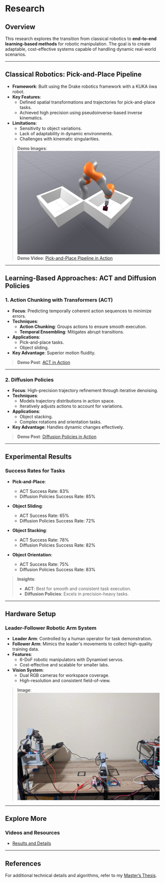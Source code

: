 # Research

## Overview
This research explores the transition from classical robotics to **end-to-end learning-based methods** for robotic manipulation. The goal is to create adaptable, cost-effective systems capable of handling dynamic real-world scenarios.

---

## Classical Robotics: Pick-and-Place Pipeline
- **Framework**: Built using the Drake robotics framework with a KUKA iiwa robot.
- **Key Features**:
  - Defined spatial transformations and trajectories for pick-and-place tasks.
  - Achieved high precision using pseudoinverse-based inverse kinematics.
- **Limitations**:
  - Sensitivity to object variations.
  - Lack of adaptability in dynamic environments.
  - Challenges with kinematic singularities.

> **Demo Images**: ![Pick-and-Place](images/r1.jpg)
> **Demo Video**: [Pick-and-Place Pipeline in Action](https://drive.google.com/drive/u/0/folders/1LftoRg34HieBMN42KgWSghgstuSexj5M)

---

## Learning-Based Approaches: ACT and Diffusion Policies
### 1. Action Chunking with Transformers (ACT)
- **Focus**: Predicting temporally coherent action sequences to minimize errors.
- **Techniques**:
  - **Action Chunking**: Groups actions to ensure smooth execution.
  - **Temporal Ensembling**: Mitigates abrupt transitions.
- **Applications**:
  - Pick-and-place tasks.
  - Object sliding.
- **Key Advantage**: Superior motion fluidity.

> **Demo Post**: [ACT in Action](https://www.linkedin.com/feed/update/urn:li:activity:7279526421532708864/)  

---

### 2. Diffusion Policies
- **Focus**: High-precision trajectory refinement through iterative denoising.
- **Techniques**:
  - Models trajectory distributions in action space.
  - Iteratively adjusts actions to account for variations.
- **Applications**:
  - Object stacking.
  - Complex rotations and orientation tasks.
- **Key Advantage**: Handles dynamic changes effectively.

> **Demo Post**: [Diffusion Policies in Action](https://www.linkedin.com/feed/update/urn:li:activity:7279526421532708864/) 

---

## Experimental Results
### Success Rates for Tasks

- **Pick-and-Place**:  
  - ACT Success Rate: 83%  
  - Diffusion Policies Success Rate: 85%  

- **Object Sliding**:  
  - ACT Success Rate: 65%  
  - Diffusion Policies Success Rate: 72%  

- **Object Stacking**:  
  - ACT Success Rate: 78%  
  - Diffusion Policies Success Rate: 82%  

- **Object Orientation**:  
  - ACT Success Rate: 75%  
  - Diffusion Policies Success Rate: 83%  

> **Insights**:
> - **ACT**: Best for smooth and consistent task execution.
> - **Diffusion Policies**: Excels in precision-heavy tasks.

---

## Hardware Setup
### Leader-Follower Robotic Arm System
- **Leader Arm**: Controlled by a human operator for task demonstration.
- **Follower Arm**: Mimics the leader's movements to collect high-quality training data.
- **Features**:
  - 6-DoF robotic manipulators with Dynamixel servos.
  - Cost-effective and scalable for smaller labs.
- **Vision System**:
  - Dual RGB cameras for workspace coverage.
  - High-resolution and consistent field-of-view.

> **Image**:  
![Hardware Setup](images/r2.jpg)

---

## Explore More
### Videos and Resources
- [Results and Details](https://drive.google.com/drive/u/0/folders/1LftoRg34HieBMN42KgWSghgstuSexj5M)

---

## References
For additional technical details and algorithms, refer to my [Master’s Thesis](https://drive.google.com/file/d/1C7pAfuXQWmzh2rpmZ7TqhSQl00mkbWvf/view?usp=drive_link).
